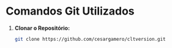 # Comandos Git Utilizados

1. **Clonar o Repositório:**
   ```bash
   git clone https://github.com/cesargamero/cltversion.git
   

